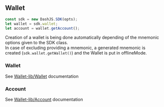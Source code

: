 ## Wallet

```js
const sdk = new DashJS.SDK(opts);
let wallet = sdk.wallet;
let account = wallet.getAccount();
```

Creation of a wallet is being done automatically depending of the mnemonic options given to the SDK class.  
In case of excluding providing a mnemonic, a generated mnemonic is created (`sdk.wallet.getWallet()`) and the Wallet is put in offlineMode.  

### Wallet

See [Wallet-lib/Wallet](https://github.com/dashevo/wallet-lib/blob/master/docs/wallet.md) documentation  

### Account
See [Wallet-lib/Account](https://github.com/dashevo/wallet-lib/blob/master/docs/account.md) documentation
